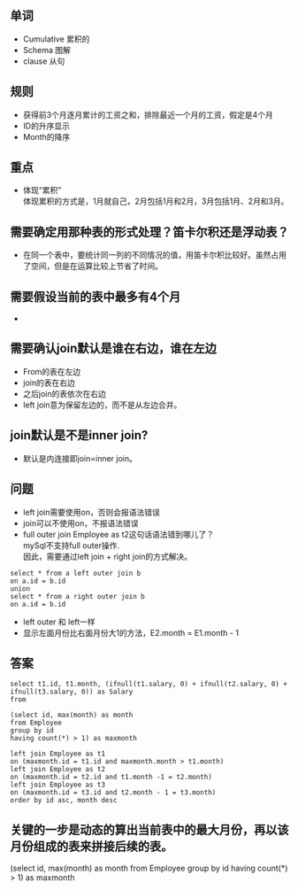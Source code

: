 ## 单词
+ Cumulative 累积的
+ Schema 图解
+ clause 从句


## 规则
+ 获得前3个月逐月累计的工资之和，排除最近一个月的工资，假定是4个月
+ ID的升序显示
+ Month的降序

## 重点
+ 体现“累积”<br>
体现累积的方式是，1月就自己，2月包括1月和2月，3月包括1月、2月和3月。

## 需要确定用那种表的形式处理？笛卡尔积还是浮动表？
+ 在同一个表中，要统计同一列的不同情况的值，用笛卡尔积比较好。虽然占用了空间，但是在运算比较上节省了时间。

## 需要假设当前的表中最多有4个月
+ 

## 需要确认join默认是谁在右边，谁在左边
+ From的表在左边
+ join的表在右边
+ 之后join的表依次在右边
+ left join意为保留左边的，而不是从左边合并。

## join默认是不是inner join?
+ 默认是内连接即join=inner join。

## 问题
+ left join需要使用on，否则会报语法错误
+ join可以不使用on，不报语法错误
+ full outer join Employee as t2这句话语法错到哪儿了？ <br>
mySql不支持full outer操作.<br>
因此，需要通过left join + right join的方式解决。
```
select * from a left outer join b
on a.id = b.id
union
select * from a right outer join b
on a.id = b.id
```
+ left outer 和 left一样
+ 显示左面月份比右面月份大1的方法，E2.month = E1.month - 1


## 答案
```
select t1.id, t1.month, (ifnull(t1.salary, 0) + ifnull(t2.salary, 0) + ifnull(t3.salary, 0)) as Salary
from 

(select id, max(month) as month
from Employee
group by id
having count(*) > 1) as maxmonth

left join Employee as t1
on (maxmonth.id = t1.id and maxmonth.month > t1.month)
left join Employee as t2
on (maxmonth.id = t2.id and t1.month -1 = t2.month)
left join Employee as t3
on (maxmonth.id = t3.id and t2.month - 1 = t3.month)
order by id asc, month desc
```

## 关键的一步是动态的算出当前表中的最大月份，再以该月份组成的表来拼接后续的表。
(select id, max(month) as month
from Employee
group by id
having count(*) > 1) as maxmonth
